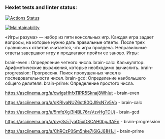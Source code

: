 ### Hexlet tests and linter status:
[![Actions Status](https://github.com/SmwOverRainbow/frontend-project-44/workflows/hexlet-check/badge.svg)](https://github.com/SmwOverRainbow/frontend-project-44/actions)

[![Maintainability](https://api.codeclimate.com/v1/badges/8fdb71d31f768b70a8fd/maintainability)](https://codeclimate.com/github/SmwOverRainbow/frontend-project-44/maintainability)

«Игры разума» — набор из пяти консольных игр. Каждая игра задает вопросы, на которые нужно дать правильные ответы. После трех правильных ответов считается, что игра пройдена. Неправильные ответы завершают игру и предлагают пройти ее заново. Игры:

brain-even : Определение четного числа.
brain-calc: Калькулятор. Арифметические выражения, которые необходимо вычислить.
brain-progression: Прогрессия. Поиск пропущенных чисел в последовательности чисел.
brain-gcd: Определение наибольшего общего делителя.
brain-prime: Определение простого числа.

https://asciinema.org/a/cwIgsHhfxTlPR5Sknaj8Whlut  - brain-even

https://asciinema.org/a/oKRIvaNUZ6ct80QJl9xN7v5Vo  - brain-calc

https://asciinema.org/a/5mfqXgi3l4BL76rsVzvHgTDUj  - brain-gcd

https://asciinema.org/a/pvy3s5TyaG5xDSCAH0bpJfAEn  - brain-progression

https://asciinema.org/a/ChRCzP0Sm5nke7I6iGJ61H1Jl  - brain-prime

